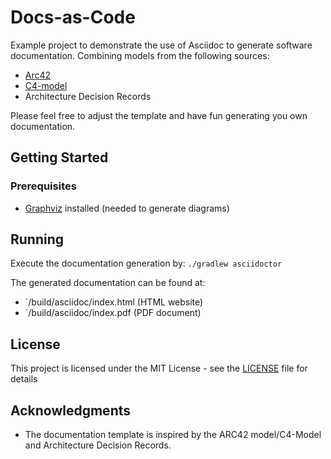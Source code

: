 # Docs-as-Code

Example project to demonstrate the use of Asciidoc to generate software documentation. Combining models from the following sources:

+ [Arc42](https://arc42.org/download)
+ [C4-model](https://c4model.com/)
+ Architecture Decision Records

Please feel free to adjust the template and have fun generating you own documentation.

## Getting Started

### Prerequisites

+ [Graphviz](https://graphviz.gitlab.io/) installed (needed to generate diagrams)

## Running

Execute the documentation generation by:
`./gradlew asciidoctor`

The generated documentation can be found at:

+ `/build/asciidoc/index.html (HTML website)
+ `/build/asciidoc/index.pdf (PDF document)

## License

This project is licensed under the MIT License - see the [LICENSE](LICENSE) file for details

## Acknowledgments

* The documentation template is inspired by the ARC42 model/C4-Model and Architecture Decision Records.
